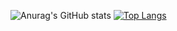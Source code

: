 ![Anurag's GitHub stats](https://github-readme-stats.vercel.app/api?username=arkinetic&show_icons=true&theme=dracula)
[![Top Langs](https://github-readme-stats.vercel.app/api/top-langs/?username=arkinetic&layout=compact)](https://github.com/anuraghazra/github-readme-stats)
